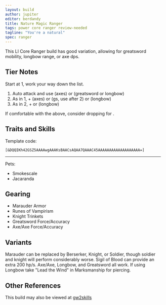 ```yaml
---
layout: build
author: jupiter
editor: berdandy
title: Nature Magic Ranger
tags: power core ranger review-needed
tagline: "You're a natural"
spec: ranger
---
```


This LI Core Ranger build has good variation, allowing for greatsword mobility, longbow range, or axe dps.

## Tier Notes

Start at 1, work your way down the list.

1. Auto attack and use <span data-aw2-key="5" data-aw2-skill="12639"></span> (axes) or <span data-aw2-key="2" data-aw2-skill="12525"></span> (greatsword or <span data-aw2-key="2" data-aw2-skill="12509"></span> longbow)
2. As in 1, + <span data-aw2-key="3" data-aw2-skill="12490"></span> (axes) or <span data-aw2-key="5" data-aw2-skill="12475"></span> (gs, use after 2) or <span data-aw2-key="F2" data-aw2-skill="31568"></span> (longbow)
3. As in 2, + <span data-aw2-key="F2" data-aw2-skill="31568"></span> or <span data-aw2-key="5" data-aw2-skill="12469"></span> (longbow)

If comfortable with the above, consider dropping <span data-aw2-key="9" data-aw2-skill="12491"></span> for <span data-aw2-key="9" data-aw2-skill="12492"></span>.

## Traits and Skills

Template code:

`[&DQQIKh42GSZ5AAAAwgAAAKsBAACsAQAA7QAAAC45AAAAAAAAAAAAAAAAAAA=]`

---

Pets:
- Smokescale 
- Jacaranda

<div
  data-armory-embed='skills'
  data-armory-ids='31914,12502,12500,12491,12516'
>
</div>
<div
  data-armory-embed='specializations'
  data-armory-ids='8,30,25'
  data-armory-8-traits='1014,1000,1015'
  data-armory-30-traits='1067,1016,1888'
  data-armory-25-traits='978,1054,1988'
>
</div>


## Gearing

- Marauder Armor
- Runes of Vampirism
- Knight Trinkets
- Greatsword Force/Accuracy
- Axe/Axe Force/Accuracy

## Variants

Marauder can be replaced by Berserker, Knight, or Soldier, though soldier and knight will perform considerably worse. Sigil of Blood can provide an extra 200 hp/s. Axe/Axe, Longbow, and Greatsword all work. If using Longbow take "Lead the Wind" in Marksmanship for piercing.

## Other References

This build may also be viewed at [gw2skills](http://gw2skills.net/editor/?POwAEdflZwwYasNGKOUL2JzSOXaA-zRRYiR9zI4xISqWpq8PA-e)

